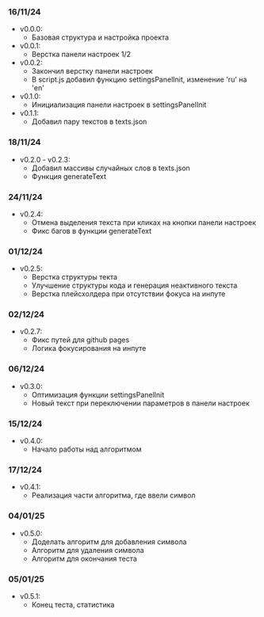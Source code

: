 ### 16/11/24

- v0.0.0:
  - Базовая структура и настройка проекта
- v0.0.1:
  - Верстка панели настроек 1/2
- v0.0.2:
  - Закончил верстку панели настроек
  - В script.js добавил функцию settingsPanelInit, изменение 'ru' на 'en'
- v0.1.0:
  - Инициализация панели настроек в settingsPanelInit
- v0.1.1:
  - Добавил пару текстов в texts.json

### 18/11/24

- v0.2.0 - v0.2.3:
  - Добавил массивы случайных слов в texts.json
  - Функция generateText

### 24/11/24

- v0.2.4:
  - Отмена выделения текста при кликах на кнопки панели настроек
  - Фикс багов в функции generateText

### 01/12/24

- v0.2.5:
  - Верстка структуры текта
  - Улучшение структуры кода и генерация неактивного текста
  - Верстка плейсхолдера при отсутствии фокуса на инпуте

### 02/12/24

- v0.2.7:
  - Фикс путей для github pages
  - Логика фокусирования на инпуте

### 06/12/24

- v0.3.0:
  - Оптимизация функции settingsPanelInit
  - Новый текст при переключении параметров в панели настроек

### 15/12/24

- v0.4.0:
  - Начало работы над алгоритмом

### 17/12/24

- v0.4.1:
  - Реализация части алгоритма, где ввели символ

### 04/01/25

- v0.5.0:
  - Доделать алгоритм для добавления символа
  - Алгоритм для удаления символа
  - Алгоритм для окончания теста

### 05/01/25

- v0.5.1:
  - Конец теста, статистика
